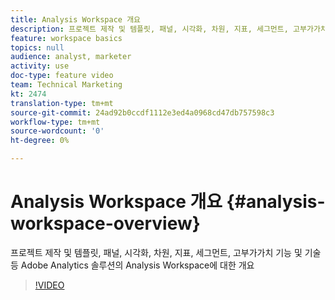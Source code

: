 ```yaml
---
title: Analysis Workspace 개요
description: 프로젝트 제작 및 템플릿, 패널, 시각화, 차원, 지표, 세그먼트, 고부가가치 기능 및 기술 등 Adobe Analytics 솔루션의 Analysis Workspace에 대한 개요
feature: workspace basics
topics: null
audience: analyst, marketer
activity: use
doc-type: feature video
team: Technical Marketing
kt: 2474
translation-type: tm+mt
source-git-commit: 24ad92b0ccdf1112e3ed4a0968cd47db757598c3
workflow-type: tm+mt
source-wordcount: '0'
ht-degree: 0%

---
```



# Analysis Workspace 개요 {#analysis-workspace-overview}

프로젝트 제작 및 템플릿, 패널, 시각화, 차원, 지표, 세그먼트, 고부가가치 기능 및 기술 등 Adobe Analytics 솔루션의 Analysis Workspace에 대한 개요

>[!VIDEO](https://video.tv.adobe.com/v/26266/?quality=12)
